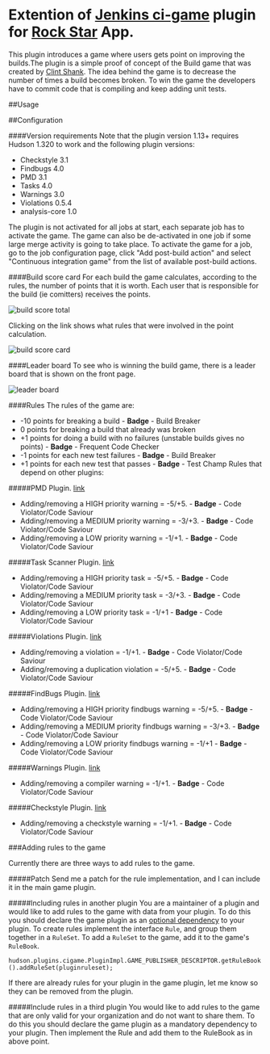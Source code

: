 Extention of [Jenkins ci-game](https://github.com/jenkinsci/ci-game-plugin) plugin for [Rock Star](https://github.com/IDeaSCo/rockstar) App.
==============

This plugin introduces a game where users gets point on improving the builds.The plugin is a simple proof of concept of the Build game that was created by [Clint Shank](http://clintshank.javadevelopersjournal.com/ci_build_game.htm). The idea behind the game is to decrease the number of times a build becomes broken. To win the game the developers have to commit code that is compiling and keep adding unit tests.

##Usage

##Configuration

####Version requirements
Note that the plugin version 1.13+ requires Hudson 1.320 to work and the following plugin versions:
 - Checkstyle 3.1
 - Findbugs 4.0
 - PMD 3.1
 - Tasks 4.0
 - Warnings 3.0
 - Violations 0.5.4
 - analysis-core 1.0

The plugin is not activated for all jobs at start, each separate job has to activate the game. The game can also be de-activated in one job if some large merge activity is going to take place. To activate the game for a job, go to the job configuration page, click "Add post-build action" and select "Continuous integration game" from the list of available post-build actions.

####Build score card
For each build the game calculates, according to the rules, the number of points that it is worth. Each user that is responsible for the build (ie comitters) receives the points.

![build score total](https://wiki.jenkins-ci.org/download/attachments/19070977/summary.png?version=1&modificationDate=1207714737000)

Clicking on the link shows what rules that were involved in the point calculation.

![build score card](https://wiki.jenkins-ci.org/download/attachments/19070977/scorecard.png?version=1&modificationDate=1207715499000)

####Leader board
To see who is winning the build game, there is a leader board that is shown on the front page.

![leader board](https://wiki.jenkins-ci.org/download/attachments/19070977/leaderboard.png?version=1&modificationDate=1207714737000)


####Rules
The rules of the game are:

 - -10 points for breaking a build - **Badge** - Build Breaker
 - 0 points for breaking a build that already was broken
 - +1 points for doing a build with no failures (unstable builds gives no points) - **Badge** - Frequent Code Checker
 - -1 points for each new test failures - **Badge** - Build Breaker
 - +1 points for each new test that passes - **Badge** - Test Champ
Rules that depend on other plugins:

#####PMD Plugin. [link](https://wiki.jenkins-ci.org/display/JENKINS/PMD+Plugin)
 - Adding/removing a HIGH priority warning = -5/+5. - **Badge** - Code Violator/Code Saviour
 - Adding/removing a MEDIUM priority warning = -3/+3. - **Badge** - Code Violator/Code Saviour
 - Adding/removing a LOW priority warning = -1/+1.  - **Badge** - Code Violator/Code Saviour

#####Task Scanner Plugin. [link](https://wiki.jenkins-ci.org/display/JENKINS/Task+Scanner+Plugin)
 - Adding/removing a HIGH priority task = -5/+5.  - **Badge** - Code Violator/Code Saviour 
 - Adding/removing a MEDIUM priority task = -3/+3.  - **Badge** - Code Violator/Code Saviour 
 - Adding/removing a LOW priority task = -1/+1  - **Badge** - Code Violator/Code Saviour

#####Violations Plugin. [link](https://wiki.jenkins-ci.org/display/JENKINS/Violations+Plugin)
 - Adding/removing a violation = -1/+1.  - **Badge** - Code Violator/Code Saviour 
 - Adding/removing a duplication violation = -5/+5.  - **Badge** - Code Violator/Code Saviour

#####FindBugs Plugin. [link](https://wiki.jenkins-ci.org/display/JENKINS/FindBugs+Plugin)
 - Adding/removing a HIGH priority findbugs warning = -5/+5.  - **Badge** - Code Violator/Code Saviour 
 - Adding/removing a MEDIUM priority findbugs warning = -3/+3.  - **Badge** - Code Violator/Code Saviour 
 - Adding/removing a LOW priority findbugs warning = -1/+1  - **Badge** - Code Violator/Code Saviour

#####Warnings Plugin. [link](https://wiki.jenkins-ci.org/display/JENKINS/Warnings+Plugin)
 - Adding/removing a compiler warning = -1/+1.  - **Badge** - Code Violator/Code Saviour

#####Checkstyle Plugin. [link](https://wiki.jenkins-ci.org/display/JENKINS/Checkstyle+Plugin)
 - Adding/removing a checkstyle warning = -1/+1.  - **Badge** - Code Violator/Code Saviour


###Adding rules to the game

Currently there are three ways to add rules to the game.

#####Patch
Send me a patch for the rule implementation, and I can include it in the main game plugin.

#####Including rules in another plugin
You are a maintainer of a plugin and would like to add rules to the game with data from your plugin. To do this you should declare the game plugin as an [optional dependency](https://wiki.jenkins-ci.org/display/JENKINS/Dependencies+among+plugins#Dependenciesamongplugins-Optionaldependencies) to your plugin. To create rules implement the interface `Rule`, and group them together in a `RuleSet`. To add a `RuleSet` to the game, add it to the game's `RuleBook`.

`hudson.plugins.cigame.PluginImpl.GAME_PUBLISHER_DESCRIPTOR.getRuleBook().addRuleSet(pluginruleset);`

If there are already rules for your plugin in the game plugin, let me know so they can be removed from the plugin.

#####Include rules in a third plugin
You would like to add rules to the game that are only valid for your organization and do not want to share them. To do this you should declare the game plugin as a mandatory dependency to your plugin. Then implement the Rule and add them to the RuleBook as in above point.
